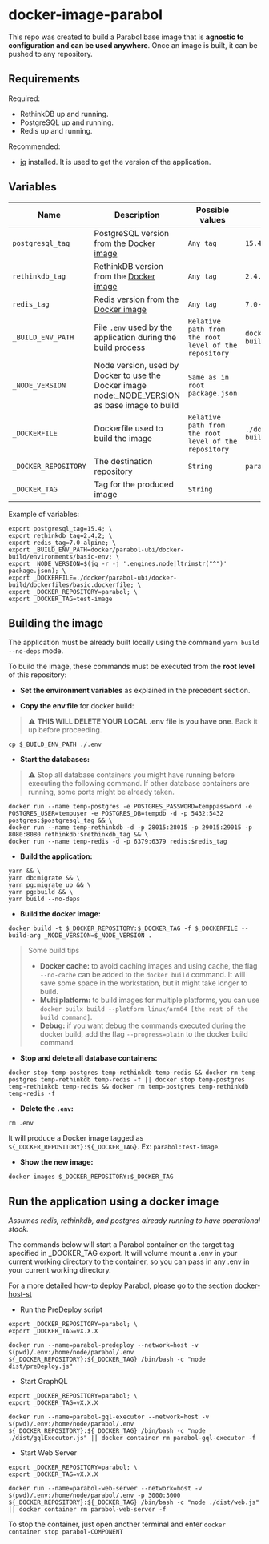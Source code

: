 # docker-image-parabol

This repo was created to build a Parabol base image that is **agnostic to configuration and can be used anywhere**. Once an image is built, it can be pushed to any repository.

## Requirements

Required:

- RethinkDB up and running.
- PostgreSQL up and running.
- Redis up and running.

Recommended:

- [jq](https://jqlang.github.io/jq/) installed. It is used to get the version of the application.

## Variables

| Name                 | Description                                                                                                             | Possible values                                       | Recommended value                                                   |
| -------------------- | ----------------------------------------------------------------------------------------------------------------------- | ----------------------------------------------------- | ------------------------------------------------------------------- |
| `postgresql_tag`     | PostgreSQL version from the [Docker image](https://hub.docker.com/_/postgres)                                           | `Any tag`                                             | `15.4`                                                              |
| `rethinkdb_tag`      | RethinkDB version from the [Docker image](https://hub.docker.com/_/rethinkdb)                                           | `Any tag`                                             | `2.4.2`                                                             |
| `redis_tag`          | Redis version from the [Docker image](https://hub.docker.com/_/redis)                                                   | `Any tag`                                             | `7.0-alpine`                                                        |
| `_BUILD_ENV_PATH`    | File `.env` used by the application during the build process                                                            | `Relative path from the root level of the repository` | `docker/parabol-ubi/docker-build/environments/basic-env`             |
| `_NODE_VERSION`      | Node version, used by Docker to use the Docker image node:\_NODE_VERSION as base image to build                         | `Same as in root package.json`                        |                                                                     |
| `_DOCKERFILE`        | Dockerfile used to build the image                                                                                      | `Relative path from the root level of the repository` | `./docker/parabol-ubi/docker-build/dockerfiles/basic.dockerfile` |
| `_DOCKER_REPOSITORY` | The destination repository                                                                                              | `String`                                              | `parabol`                                                           |
| `_DOCKER_TAG`        | Tag for the produced image                                                                                              | `String`                                              |                                                                     |

Example of variables:

```commandLine
export postgresql_tag=15.4; \
export rethinkdb_tag=2.4.2; \
export redis_tag=7.0-alpine; \
export _BUILD_ENV_PATH=docker/parabol-ubi/docker-build/environments/basic-env; \
export _NODE_VERSION=$(jq -r -j '.engines.node|ltrimstr("^")' package.json); \
export _DOCKERFILE=./docker/parabol-ubi/docker-build/dockerfiles/basic.dockerfile; \
export _DOCKER_REPOSITORY=parabol; \
export _DOCKER_TAG=test-image
```

## Building the image

The application must be already built locally using the command `yarn build --no-deps` mode.

To build the image, these commands must be executed from the **root level** of this repository:

- **Set the environment variables** as explained in the precedent section.

- **Copy the env file** for docker build:

> :warning: **THIS WILL DELETE YOUR LOCAL .env file is you have one**. Back it up before proceeding.

```commandLine
cp $_BUILD_ENV_PATH ./.env
```

- **Start the databases:**

> :warning: Stop all database containers you might have running before executing the following command. If other database containers are running, some ports might be already taken.

```commandLine
docker run --name temp-postgres -e POSTGRES_PASSWORD=temppassword -e POSTGRES_USER=tempuser -e POSTGRES_DB=tempdb -d -p 5432:5432 postgres:$postgresql_tag && \
docker run --name temp-rethinkdb -d -p 28015:28015 -p 29015:29015 -p 8080:8080 rethinkdb:$rethinkdb_tag && \
docker run --name temp-redis -d -p 6379:6379 redis:$redis_tag
```

- **Build the application:**

```commandLine
yarn && \
yarn db:migrate && \
yarn pg:migrate up && \
yarn pg:build && \
yarn build --no-deps
```

- **Build the docker image:**

```commandLine
docker build -t $_DOCKER_REPOSITORY:$_DOCKER_TAG -f $_DOCKERFILE --build-arg _NODE_VERSION=$_NODE_VERSION .
```

> Some build tips
>
> - **Docker cache:** to avoid caching images and using cache, the flag `--no-cache` can be added to the `docker build` command. It will save some space in the workstation, but it might take longer to build.
> - **Multi platform:** to build images for multiple platforms, you can use `docker builx build --platform linux/arm64 [the rest of the build command]`.
> - **Debug:** if you want debug the commands executed during the docker build, add the flag `--progress=plain` to the docker build command.

- **Stop and delete all database containers:**

```commandLine
docker stop temp-postgres temp-rethinkdb temp-redis && docker rm temp-postgres temp-rethinkdb temp-redis -f || docker stop temp-postgres temp-rethinkdb temp-redis && docker rm temp-postgres temp-rethinkdb temp-redis -f
```

- **Delete the `.env`:**

```commandLine
rm .env
```

It will produce a Docker image tagged as `${_DOCKER_REPOSITORY}:${_DOCKER_TAG}`. Ex: `parabol:test-image`.

- **Show the new image:**

```commandLine
docker images $_DOCKER_REPOSITORY:$_DOCKER_TAG
```

## Run the application using a docker image

_Assumes redis, rethinkdb, and postgres already running to have operational stack._

The commands below will start a Parabol container on the target tag specified in \_DOCKER_TAG export. It will volume mount a .env in your current working directory to the container, so you can pass in any .env in your current working directory.

For a more detailed how-to deploy Parabol, please go to the section [docker-host-st](https://github.com/ParabolInc/parabol/tree/master/docker/parabol-ubi/docker-host-st)

- Run the PreDeploy script

```commandLine
export _DOCKER_REPOSITORY=parabol; \
export _DOCKER_TAG=vX.X.X

docker run --name=parabol-predeploy --network=host -v $(pwd)/.env:/home/node/parabol/.env ${_DOCKER_REPOSITORY}:${_DOCKER_TAG} /bin/bash -c "node dist/preDeploy.js"
```

- Start GraphQL

```commandLine
export _DOCKER_REPOSITORY=parabol; \
export _DOCKER_TAG=vX.X.X

docker run --name=parabol-gql-executor --network=host -v $(pwd)/.env:/home/node/parabol/.env ${_DOCKER_REPOSITORY}:${_DOCKER_TAG} /bin/bash -c "node ./dist/gqlExecutor.js" || docker container rm parabol-gql-executor -f
```

- Start Web Server

```commandLine
export _DOCKER_REPOSITORY=parabol; \
export _DOCKER_TAG=vX.X.X

docker run --name=parabol-web-server --network=host -v $(pwd)/.env:/home/node/parabol/.env -p 3000:3000 ${_DOCKER_REPOSITORY}:${_DOCKER_TAG} /bin/bash -c "node ./dist/web.js" || docker container rm parabol-web-server -f
```

To stop the container, just open another terminal and enter `docker container stop parabol-COMPONENT`
